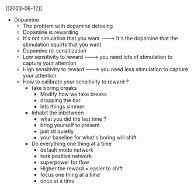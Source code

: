 [[2023-06-12]]
- Dopamine
	- The problem with dopamine detoxing
	- Dopamine is rewarding
	- It's not simulation that you want ---> It's the dopamine that the stimulation squirts that you want
	- Dopamine re-sensitization
	- Low sensitivity to reward ---> you need lots of stimulation to capture your attention
	- High sensitivity to reward ---> you need less stimulation to capture your attention 
	- How to calibrate your sensitivity to reward ?
		- take boring breaks
			- Modify how we take breaks
			- dropping the bar
			- lets things simmer
		- Inhabit the inbetween
			- what you did the last time ? 
			- bring yourself to present
			-  just sit quietly
			- your baseline for what's boring will shift
		- Do everything one thing at a time
			- default mode network 
			- task positive network
			- superpower for flow
			- Higher the reward = easier to shift
			- focus one thing at a time
			- once at a time
